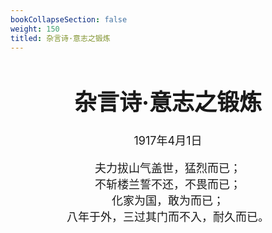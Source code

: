 ```yaml
---
bookCollapseSection: false
weight: 150
titled: 杂言诗·意志之锻炼
---
```


<div align="center">

<font size="4">

# 杂言诗·意志之锻炼
1917年4月1日

夫力拔山气盖世，猛烈而已；  
不斩楼兰誓不还，不畏而已；  
化家为国，敢为而已；  
八年于外，三过其门而不入，耐久而已。

</font>

</div>
